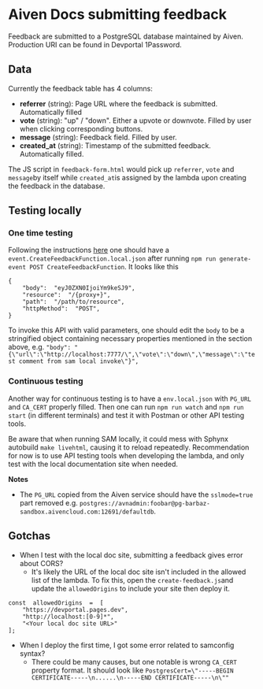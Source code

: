 # Aiven Docs submitting feedback

Feedback are submitted to a PostgreSQL database maintained by Aiven. Production URI can be found in Devportal 1Password.

## Data

Currently the feedback table has 4 columns:

- **referrer** (string): Page URL where the feedback is submitted. Automatically filled
- **vote** (string): "up" / "down". Either a upvote or downvote. Filled by user when clicking corresponding buttons.
- **message** (string): Feedback field. Filled by user.
- **created_at** (string): Timestamp of the submitted feedback. Automatically filled.

The JS script in `feedback-form.html` would pick up `referrer`, `vote` and `message`by itself while `created_at`is assigned by the lambda upon creating the feedback in the database.

## Testing locally

### One time testing

Following the instructions [here](https://github.com/aiven/devportal/tree/feature/use-aws/aws#development) one should have a `event.CreateFeedbackFunction.local.json` after running `npm run generate-event POST CreateFeedbackFunction`. It looks like this

```
{
	"body":  "eyJ0ZXN0IjoiYm9keSJ9",
	"resource":  "/{proxy+}",
	"path":  "/path/to/resource",
	"httpMethod":  "POST",
}
```

To invoke this API with valid parameters, one should edit the `body` to be a stringified object containing necessary properties mentioned in the section above, e.g. `"body": "{\"url\":\"http://localhost:7777/\",\"vote\":\"down\",\"message\":\"test comment from sam local invoke\"}",`

### Continuous testing

Another way for continuous testing is to have a `env.local.json` with `PG_URL` and `CA_CERT` properly filled. Then one can run `npm run watch` and `npm run start` (in different terminals) and test it with Postman or other API testing tools.

Be aware that when running SAM locally, it could mess with Sphynx autobuild `make livehtml`, causing it to reload repeatedly. Recommendation for now is to use API testing tools when developing the lambda, and only test with the local documentation site when needed.

**Notes**

- The `PG_URL` copied from the Aiven service should have the `sslmode=true` part removed e.g. `postgres://avnadmin:foobar@pg-barbaz-sandbox.aivencloud.com:12691/defaultdb`.

## Gotchas

- When I test with the local doc site, submitting a feedback gives error about CORS?
  - It's likely the URL of the local doc site isn't included in the allowed list of the lambda. To fix this, open the `create-feedback.js`and update the `allowedOrigins` to include your site then deploy it.

```
const  allowedOrigins  =  [
	"https://devportal.pages.dev",
	"http://localhost:[0-9]*",
	"<Your local doc site URL>"
];
```

- When I deploy the first time, I got some error related to samconfig syntax?
  - There could be many causes, but one notable is wrong `CA_CERT` property format. It should look like `PostgresCert=\"-----BEGIN CERTIFICATE-----\n......\n-----END CERTIFICATE-----\n\""`
